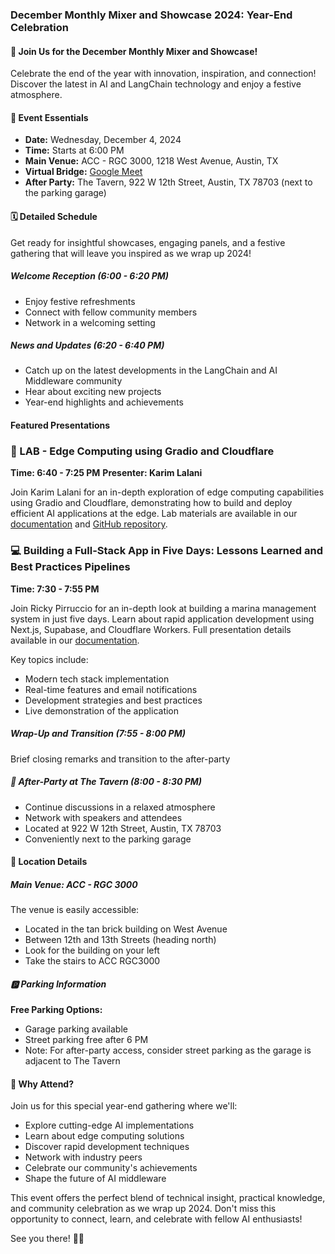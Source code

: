 ### December Monthly Mixer and Showcase 2024: Year-End Celebration

#### 🌟 Join Us for the December Monthly Mixer and Showcase!

Celebrate the end of the year with innovation, inspiration, and connection! Discover the latest in AI and LangChain technology and enjoy a festive atmosphere.

#### 📅 Event Essentials

- **Date:** Wednesday, December 4, 2024
- **Time:** Starts at 6:00 PM
- **Main Venue:** ACC - RGC 3000, 1218 West Avenue, Austin, TX
- **Virtual Bridge:** [Google Meet](https://meet.google.com/dkm-xwbm-hhs)
- **After Party:** The Tavern, 922 W 12th Street, Austin, TX 78703 (next to the parking garage)

#### 🗓️ Detailed Schedule

Get ready for insightful showcases, engaging panels, and a festive gathering that will leave you inspired as we wrap up 2024!

##### Welcome Reception (6:00 - 6:20 PM)
- Enjoy festive refreshments
- Connect with fellow community members
- Network in a welcoming setting

##### News and Updates (6:20 - 6:40 PM)
- Catch up on the latest developments in the LangChain and AI Middleware community
- Hear about exciting new projects
- Year-end highlights and achievements

#### Featured Presentations

### 🚀 LAB - Edge Computing using Gradio and Cloudflare
**Time: 6:40 - 7:25 PM**
**Presenter: Karim Lalani**

Join Karim Lalani for an in-depth exploration of edge computing capabilities using Gradio and Cloudflare, demonstrating how to build and deploy efficient AI applications at the edge. Lab materials are available in our [documentation](/docs/dec-2024/gradio-edge-computing-lab) and [GitHub repository](https://github.com/aimug-org/austin_langchain/tree/main/labs/LangChain_111).

### 💻 Building a Full-Stack App in Five Days: Lessons Learned and Best Practices Pipelines
**Time: 7:30 - 7:55 PM**

Join Ricky Pirruccio for an in-depth look at building a marina management system in just five days. Learn about rapid application development using Next.js, Supabase, and Cloudflare Workers. Full presentation details available in our [documentation](/docs/dec-2024/full-stack-app-five-days).

Key topics include:
- Modern tech stack implementation
- Real-time features and email notifications
- Development strategies and best practices
- Live demonstration of the application

##### Wrap-Up and Transition (7:55 - 8:00 PM)
Brief closing remarks and transition to the after-party

##### 🍻 After-Party at The Tavern (8:00 - 8:30 PM)
- Continue discussions in a relaxed atmosphere
- Network with speakers and attendees
- Located at 922 W 12th Street, Austin, TX 78703
- Conveniently next to the parking garage

#### 📍 Location Details

##### Main Venue: ACC - RGC 3000
The venue is easily accessible:
- Located in the tan brick building on West Avenue
- Between 12th and 13th Streets (heading north)
- Look for the building on your left
- Take the stairs to ACC RGC3000

##### 🅿️ Parking Information
**Free Parking Options:**
- Garage parking available
- Street parking free after 6 PM
- Note: For after-party access, consider street parking as the garage is adjacent to The Tavern

#### 🤝 Why Attend?

Join us for this special year-end gathering where we'll:
- Explore cutting-edge AI implementations
- Learn about edge computing solutions
- Discover rapid development techniques
- Network with industry peers
- Celebrate our community's achievements
- Shape the future of AI middleware

This event offers the perfect blend of technical insight, practical knowledge, and community celebration as we wrap up 2024. Don't miss this opportunity to connect, learn, and celebrate with fellow AI enthusiasts!

See you there! 🎄✨
